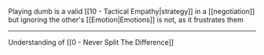 Playing dumb is a valid [[10 - Tactical Empathy|strategy]] in a [[negotiation]] but ignoring the other's [[Emotion|Emotions]] is not, as it frustrates them

---

Understanding of [[0 - Never Split The Difference]]